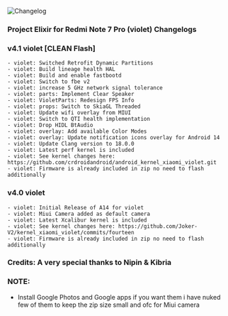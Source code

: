 ![Changelog](https://i.imgur.com/MsgqFFz.png)

### Project Elixir for Redmi Note 7 Pro (violet) Changelogs

### v4.1 violet [CLEAN Flash]
```
- violet: Switched Retrofit Dynamic Partitions
- violet: Build lineage health HAL
- violet: Build and enable fastbootd
- violet: Switch to fbe v2
- violet: increase 5 GHz network signal tolerance
- violet: parts: Implement Clear Speaker
- violet: VioletParts: Redesign FPS Info
- violet: props: Switch to SkiaGL Threaded
- violet: Update wifi overlay from MIUI
- violet: Switch to QTI health implementation
- violet: Drop HIDL BtAudio
- violet: overlay: Add available Color Modes
- violet: overlay: Update notification icons overlay for Android 14
- violet: Update Clang version to 18.0.0
- violet: Latest perf kernel is included
- violet: See kernel changes here: https://github.com/crdroidandroid/android_kernel_xiaomi_violet.git
- violet: Firmware is already included in zip no need to flash additionally
```

### v4.0 violet
```
- violet: Initial Release of A14 for violet
- violet: Miui Camera added as default camera
- violet: Latest Xcalibur kernel is included
- violet: See kernel changes here: https://github.com/Joker-V2/kernel_xiaomi_violet/commits/fourteen
- violet: Firmware is already included in zip no need to flash additionally
```

### Credits: A very special thanks to Nipin & Kibria  

### NOTE: 
- Install Google Photos and Google apps if you want them i have nuked few of them to keep the zip size small and ofc for Miui camera

